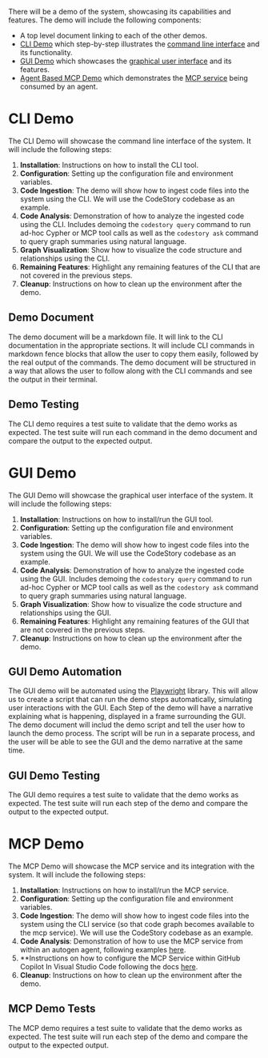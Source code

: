 There will be a demo of the system, showcasing its capabilities and features. The demo will include the following components:

- A top level document linking to each of the other demos.
- [CLI Demo](./demo.md#CLI%20Demo) which step-by-step illustrates the [command line interface](../13-cli/cli.md) and its functionality.
- [GUI Demo](./demo.md#GUI%20Demo) which showcases the [graphical user interface](../14-gui/gui.md) and its features.
- [Agent Based MCP Demo](./demo.md#MCP%20Demo) which demonstrates the [MCP service](../12-mcp-adapter/mcp-adapter.md) being consumed by an agent.

# CLI Demo

The CLI Demo will showcase the command line interface of the system. It will include the following steps:

1. **Installation**: Instructions on how to install the CLI tool.
2. **Configuration**: Setting up the configuration file and environment variables.
3. **Code Ingestion**: The demo will show how to ingest code files into the system using the CLI. We will use the CodeStory codebase as an example.
4. **Code Analysis**: Demonstration of how to analyze the ingested code using the CLI. Includes demoing the `codestory query` command to run ad-hoc Cypher or MCP tool calls as well as the `codestory ask` command to query graph summaries using natural language.
5. **Graph Visualization**: Show how to visualize the code structure and relationships using the CLI.
6. **Remaining Features**: Highlight any remaining features of the CLI that are not covered in the previous steps.
7. **Cleanup**: Instructions on how to clean up the environment after the demo.

## Demo Document

The demo document will be a markdown file. It will link to the CLI documentation in the appropriate sections. It will include CLI commands in markdown fence blocks that allow the user to copy them easily, followed by the real output of the commands. The demo document will be structured in a way that allows the user to follow along with the CLI commands and see the output in their terminal.

## Demo Testing

The CLI demo requires a test suite to validate that the demo works as expected. The test suite will run each command in the demo document and compare the output to the expected output.

# GUI Demo

The GUI Demo will showcase the graphical user interface of the system. It will include the following steps:
1. **Installation**: Instructions on how to install/run the GUI tool.
2. **Configuration**: Setting up the configuration file and environment variables.
3. **Code Ingestion**: The demo will show how to ingest code files into the system using the GUI. We will use the CodeStory codebase as an example.
4. **Code Analysis**: Demonstration of how to analyze the ingested code using the GUI. Includes demoing the `codestory query` command to run ad-hoc Cypher or MCP tool calls as well as the `codestory ask` command to query graph summaries using natural language.
5. **Graph Visualization**: Show how to visualize the code structure and relationships using the GUI.
6. **Remaining Features**: Highlight any remaining features of the GUI that are not covered in the previous steps.
7. **Cleanup**: Instructions on how to clean up the environment after the demo.

## GUI Demo Automation

The GUI demo will be automated using the [Playwright](https://playwright.dev/) library. This will allow us to create a script that can run the demo steps automatically, simulating user interactions with the GUI. Each Step of the demo will have a narrative explaining what is happening, displayed in a frame surrounding the GUI. The demo document will includ the demo script and tell the user how to launch the demo process. The script will be run in a separate process, and the user will be able to see the GUI and the demo narrative at the same time.

## GUI Demo Testing

The GUI demo requires a test suite to validate that the demo works as expected. The test suite will run each step of the demo and compare the output to the expected output.

# MCP Demo

The MCP Demo will showcase the MCP service and its integration with the system. It will include the following steps:
1. **Installation**: Instructions on how to install/run the MCP service.
2. **Configuration**: Setting up the configuration file and environment variables.
3. **Code Ingestion**: The demo will show how to ingest code files into the system using the CLI service (so that code graph becomes available to the mcp service). We will use the CodeStory codebase as an example.
4. **Code Analysis**: Demonstration of how to use the MCP service from within an autogen agent, following examples [here](https://microsoft.github.io/autogen/stable/reference/python/autogen_ext.tools.mcp.html). 
5. **Instructions on how to configure the MCP Service within GitHub Copilot In Visual Studio Code following the docs [here](https://code.visualstudio.com/docs/copilot/chat/mcp-servers?wt.md_id=AZ-MVP-5004796).
7. **Cleanup**: Instructions on how to clean up the environment after the demo.

## MCP Demo Tests

The MCP demo requires a test suite to validate that the demo works as expected. The test suite will run each step of the demo and compare the output to the expected output.